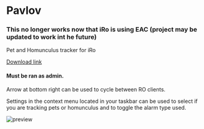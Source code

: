 # Pavlov
### This no longer works now that iRo is using EAC (project may be updated to work int he future)
Pet and Homunculus tracker for iRo

[Download link](https://github.com/miatribe/Pavlov/releases/download/0.3/Pavlov.zip)

#### Must be ran as admin.

Arrow at bottom right can be used to cycle between RO clients.

Settings in the context menu located in your taskbar can be used to select if you are tracking pets or homunculus and to toggle the alarm type used.

![preview](https://raw.githubusercontent.com/miatribe/pavlov/master/PavlovPreview2.png)

